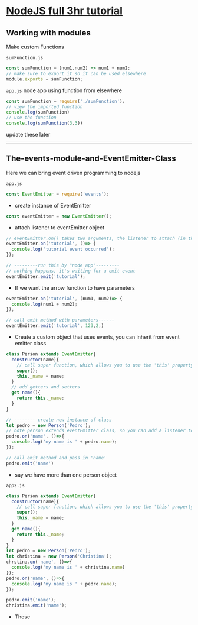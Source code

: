 # [NodeJS full 3hr tutorial](youtube.com/watch?v=RLtyhwFtXQA&t=9323s)

## Working with modules
Make custom Functions

`sumFunction.js`
```js
const sumFunction = (num1,num2) => num1 + num2;
// make sure to export it so it can be used elsewhere
module.exports = sumFunction;
```

`app.js` node app using function from elsewhere
```js
const sumFunction = require('./sumFunction');
// view the imported function
console.log(sumFunction)
// use the function
console.log(sumFunction(3,3))
```

update these later

---

## The-events-module-and-EventEmitter-Class
Here we can bring event driven programming to nodejs

`app.js`
```js
const EventEmitter = require('events');
```

- create instance of EventEmitter
```js
const eventEmitter = new EventEmitter();
```
- attach listener to eventEmitter object

```js
// eventEmitter.on() takes two arguments, the listener to attach (in this case, the string 'tutorial'), 2nd the function executed when event occurs (in this case; console loggin a message)
eventEmitter.on('tutorial', ()=> {
  console.log('tutorial event occurred');
});

// ---------run this by "node app"---------
// nothing happens, it's waiting for a emit event
eventEmitter.emit('tutorial');

```

- If we want the arrow function to have parameters
```js
eventEmitter.on('tutorial', (num1, num2)=> {
  console.log(num1 + num2);
});

// call emit method with parameters------
eventEmitter.emit('tutorial', 123,2,)
```


- Create a custom object that uses events, you can inherit from event emitter class
```js
class Person extends EventEmitter{
  constructor(name){
    // call super function, which allows you to use the 'this' property of the class
    super();
    this._name = name;
  }
  // add getters and setters
  get name(){
    return this._name;
  }
}

// -------- create new instance of class
let pedro = new Person('Pedro');
// note person extends eventEmitter class, so you can add a listener to Pedro object
pedro.on('name', ()=>{
  console.log('my name is ' + pedro.name);
});

// call emit method and pass in 'name'
pedro.emit('name')
```

- say we have more than one person object

`app2.js`
```js
class Person extends EventEmitter{
  constructor(name){
    // call super function, which allows you to use the 'this' property of the class
    super();
    this._name = name;
  }
  get name(){
    return this._name;
  }
}
let pedro = new Person('Pedro');
let christina = new Person('Christina');
chrstina.on('name', ()=>{
  console.log('my name is ' + christina.name)
});
pedro.on('name', ()=>{
  console.log('my name is ' + pedro.name);
});

pedro.emit('name');
christina.emit('name');
```
- These
